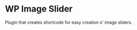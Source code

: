 WP Image Slider
=========================

Plugin that creates shortcode for easy creation o' image sliders.
